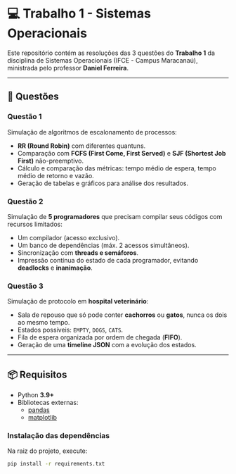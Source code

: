 # 💻 Trabalho 1 - Sistemas Operacionais 

Este repositório contém as resoluções das 3 questões do **Trabalho 1** da disciplina de Sistemas Operacionais (IFCE - Campus Maracanaú), ministrada pelo professor **Daniel Ferreira**.

---

## 📌 Questões

### Questão 1
Simulação de algoritmos de escalonamento de processos:  
- **RR (Round Robin)** com diferentes quantuns.  
- Comparação com **FCFS (First Come, First Served)** e **SJF (Shortest Job First)** não-preemptivo.  
- Cálculo e comparação das métricas: tempo médio de espera, tempo médio de retorno e vazão.  
- Geração de tabelas e gráficos para análise dos resultados.

### Questão 2
Simulação de **5 programadores** que precisam compilar seus códigos com recursos limitados:  
- Um compilador (acesso exclusivo).  
- Um banco de dependências (máx. 2 acessos simultâneos).  
- Sincronização com **threads e semáforos**.  
- Impressão contínua do estado de cada programador, evitando **deadlocks** e **inanimação**.

### Questão 3
Simulação de protocolo em **hospital veterinário**:  
- Sala de repouso que só pode conter **cachorros** ou **gatos**, nunca os dois ao mesmo tempo.  
- Estados possíveis: `EMPTY`, `DOGS`, `CATS`.  
- Fila de espera organizada por ordem de chegada (**FIFO**).  
- Geração de uma **timeline JSON** com a evolução dos estados.

---

## 📦 Requisitos

- Python **3.9+**
- Bibliotecas externas:
  - [pandas](https://pandas.pydata.org/)
  - [matplotlib](https://matplotlib.org/)

### Instalação das dependências

Na raiz do projeto, execute:

```bash
pip install -r requirements.txt
